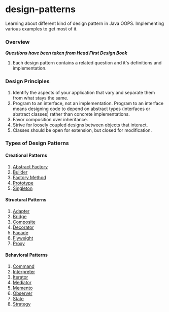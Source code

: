 # design-patterns

Learning about different kind of design pattern in Java OOPS. Implementing various examples to get most of it.

### Overview
***Questions have been taken from Head First Design Book***

1. Each design pattern contains a related question and it's definitions and implementation. 

### Design Principles
1. Identify the aspects of your application that vary and separate them from what stays the same. 
2. Program to an interface, not an implementation. 
        Program to an interface means designing code to depend on abstract types (interfaces or abstract classes) rather than concrete implementations.
3. Favor composition over inheritance.
4. Strive for loosely coupled designs between objects that interact.
5. Classes should be open for extension, but closed for modification.

### Types of Design Patterns
#### Creational Patterns
1. [Abstract Factory](./abstract)
2. [Builder](./builder)
3. [Factory Method](./factory/)
4. [Prototype](./prototype)
5. [Singleton](./singleton/)

#### Structural Patterns
1. [Adapter](./adapter)
2. [Bridge](./bridge)
3. [Composite](./composite)
4. [Decorator](./decorator/)
5. [Facade](./facade)
6. [Flyweight](./flyweight)
7. [Proxy](./proxy)

#### Behavioral Patterns
1. [Command](./command)
2. [Interpreter](./interpreter)
3. [Iterator](./iterator)
4. [Mediator](./mediator)
5. [Memento](./memento)
6. [Observer](./observer/)
7. [State](./state)
8. [Strategy](./strategy/)